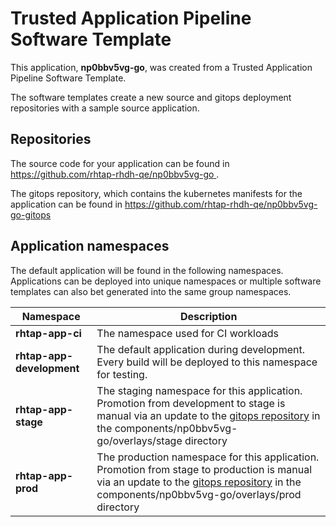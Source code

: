 # Trusted Application Pipeline Software Template

This application, **np0bbv5vg-go**, was created from a Trusted Application Pipeline Software Template.

The software templates create a new source and gitops deployment repositories with a sample source application. 

## Repositories

The source code for your application can be found in [https://github.com/rhtap-rhdh-qe/np0bbv5vg-go ](https://github.com/rhtap-rhdh-qe/np0bbv5vg-go ).
 
The gitops repository, which contains the kubernetes manifests for the application can be found in 
[https://github.com/rhtap-rhdh-qe/np0bbv5vg-go-gitops ](https://github.com/rhtap-rhdh-qe/np0bbv5vg-go-gitops ) 

## Application namespaces 

The default application will be found in the following namespaces. Applications can be deployed into unique namespaces or multiple software templates can also bet generated into the same group namespaces.  

|  Namespace   |  Description   |  
| -------- | -------- |
| **rhtap-app-ci** | The namespace used for CI workloads |
| **rhtap-app-development** | The default application during development. Every build will be deployed to this namespace for testing. |
| **rhtap-app-stage** | The staging namespace for this application. Promotion from development to stage is manual via an update to the [gitops repository](https://github.com/rhtap-rhdh-qe/np0bbv5vg-go-gitops ) in the components/np0bbv5vg-go/overlays/stage directory |
| **rhtap-app-prod** | The production namespace for this application. Promotion from stage to production is manual via an update to the [gitops repository](https://github.com/rhtap-rhdh-qe/np0bbv5vg-go-gitops ) in the components/np0bbv5vg-go/overlays/prod directory |